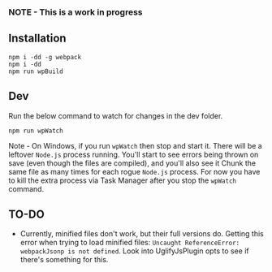 ### NOTE - This is a work in progress

## Installation

```
npm i -dd -g webpack
npm i -dd
npm run wpBuild
```

## Dev

Run the below command to watch for changes in the dev folder.

```
npm run wpWatch
```

Note - On Windows, if you run `wpWatch` then stop and start it. There will be a
leftover `Node.js` process running. You'll start to see errors being thrown on
save (even though the files are compiled), and you'll also see it Chunk the same
file as many times for each rogue `Node.js` process. For now you have to kill the
extra process via Task Manager after you stop the `wpWatch` command.

## TO-DO

* Currently, minified files don't work, but their full versions do. Getting this
error when trying to load minified files: `Uncaught ReferenceError: webpackJsonp is not defined`.
Look into UglifyJsPlugin opts to see if there's something for this.
